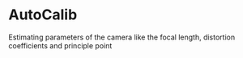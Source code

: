 # AutoCalib
Estimating parameters of the camera like the focal length, distortion coefficients and principle point
